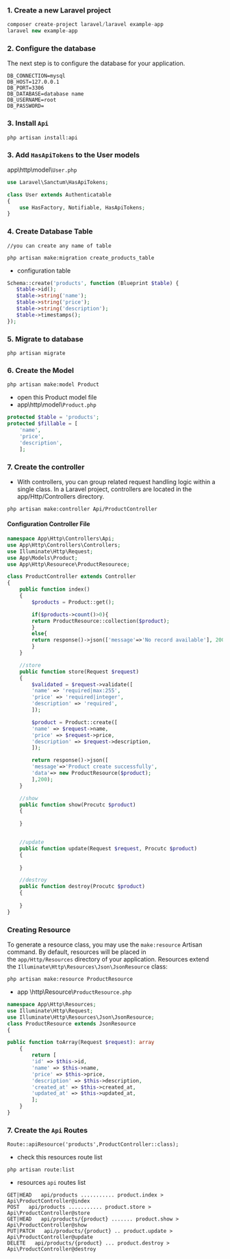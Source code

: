 ### 1. Create a new Laravel project

```php
composer create-project laravel/laravel example-app
laravel new example-app
```
### 2. Configure the database
The next step is to configure the database for your application.

```mysql
DB_CONNECTION=mysql
DB_HOST=127.0.0.1
DB_PORT=3306
DB_DATABASE=database name
DB_USERNAME=root
DB_PASSWORD=
```

### 3. Install `Api`

```
php artisan install:api
```

### 3. Add `HasApiTokens` to the User models
app\\http\\model\\`User.php`

```php
use Laravel\Sanctum\HasApiTokens;

class User extends Authenticatable
{
    use HasFactory, Notifiable, HasApiTokens;
}
```

### 4. Create Database Table

```
//you can create any name of table

php artisan make:migration create_products_table
```
* configuration table
```php
Schema::create('products', function (Blueprint $table) {
   $table->id();
   $table->string('name');
   $table->string('price');
   $table->string('description');
   $table->timestamps();
});
```
### 5. Migrate to database

```
php artisan migrate
```
### 6. Create the Model

```
php artisan make:model Product
```
* open this Product model file
* app\\http\\model\\`Product.php`

```php
protected $table = 'products';
protected $fillable = [
	'name',
	'price',
	'description',
    ];
```

### 7. Create the controller
* With controllers, you can group related request handling logic within a single class. In a Laravel project, controllers are located in the app/Http/Controllers directory.

```
php artisan make:controller Api/ProductController
```

#### Configuration Controller File

```php
namespace App\Http\Controllers\Api;
use App\Http\Controllers\Controllers;
use Illuminate\Http\Request;
use App\Models\Product;
use App\Http\Resourece\ProductResourece;

class ProductController extends Controller
{
	public function index()
    {
		$products = Product::get();

		if($products->count()>0){
		return ProductResource::collection($product);
		}
		else{
		return response()->json(['message'=>'No record available'], 200);
		}
    }

	//store 
	public function store(Request $request)
    {
		$validated = $request->validate([
		'name' => 'required|max:255',
		'price' => 'required|integer',
		'description' => 'required',
		]);

		$product = Product::create([
		'name' => $request->name,
		'price' => $request->price,
		'description' => $request->description,
		]);

		return response()->json([
		'message'=>'Product create successfully',
		'data'=> new ProductResource($product);
		],200);
    }

	//show 
	public function show(Procutc $product)
    {
	
    }


	//update
	public function update(Request $request, Procutc $product)
    {
	
    }

	//destroy
	public function destroy(Procutc $product)
    {
	
    }
}
```

### Creating Resource
To generate a resource class, you may use the `make:resource` Artisan command. By default, resources will be placed in the `app/Http/Resources` directory of your application. Resources extend the `Illuminate\Http\Resources\Json\JsonResource` class:

```
php artisan make:resource ProductResource
```

* app \\http\\Resource\\`ProductResource.php`

```php
namespace App\Http\Resources;
use Illuminate\Http\Request;
use Illuminate\Http\Resources\Json\JsonResource;
class ProductResource extends JsonResource
{

public function toArray(Request $request): array
	{
		return [
		'id' => $this->id,
		'name' => $this->name,
		'price' => $this->price,
		'description' => $this->description,
		'created_at' => $this->created_at,
		'updated_at' => $this->updated_at,
		];
	}
}
```
### 7. Create the `Api` Routes

```
Route::apiResource('products',ProductController::class);
```
* check this resources route list
```
php artisan route:list
```
* resources `api` routes list
```
GET|HEAD   api/products ........... product.index > Api\ProductController@index
POST   api/products ........... product.store > Api\ProductController@store
GET|HEAD   api/products/{product} ....... product.show > Api\ProductController@show
PUT|PATCH   api/products/{product} .. product.update > Api\ProductController@update
DELETE   api/products/{product} ... product.destroy > Api\ProductController@destroy
```